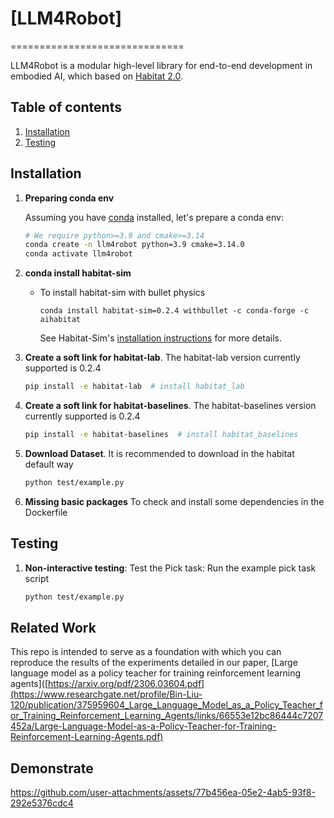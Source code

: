 # [LLM4Robot]

==============================

LLM4Robot is a modular high-level library for end-to-end development in embodied AI, which based on [Habitat 2.0](https://arxiv.org/abs/2106.14405). 


## Table of contents
   1. [Installation](#installation)
   1. [Testing](#testing)


## Installation
1. **Preparing conda env**

   Assuming you have [conda](https://docs.conda.io/projects/conda/en/latest/user-guide/install/) installed, let's prepare a conda env:
   ```bash
   # We require python>=3.9 and cmake>=3.14
   conda create -n llm4robot python=3.9 cmake=3.14.0
   conda activate llm4robot
   ```

1. **conda install habitat-sim**
   - To install habitat-sim with bullet physics
      ```
      conda install habitat-sim=0.2.4 withbullet -c conda-forge -c aihabitat
      ```
      See Habitat-Sim's [installation instructions](https://github.com/facebookresearch/habitat-sim#installation) for more details.

1. **Create a soft link for habitat-lab**.
   The habitat-lab version currently supported is 0.2.4 
      ```bash
      pip install -e habitat-lab  # install habitat_lab
      ```
1. **Create a soft link for habitat-baselines**.
   The habitat-baselines version currently supported is 0.2.4 
      ```bash
      pip install -e habitat-baselines  # install habitat_baselines
      ```
1. **Download Dataset**.
   It is recommended to download in the habitat default way
    ```bash
    python test/example.py
    ```
1. **Missing basic packages**
   To check and install some dependencies in the Dockerfile


## Testing

1. **Non-interactive testing**: Test the Pick task: Run the example pick task script
    ```bash
    python test/example.py
    ```

## Related Work

This repo is intended to serve as a foundation with which you can reproduce the results of the experiments detailed in our paper, [Large language model as a policy teacher for training reinforcement learning agents]([https://arxiv.org/pdf/2306.03604.pdf](https://www.researchgate.net/profile/Bin-Liu-120/publication/375959604_Large_Language_Model_as_a_Policy_Teacher_for_Training_Reinforcement_Learning_Agents/links/66553e12bc86444c7207452a/Large-Language-Model-as-a-Policy-Teacher-for-Training-Reinforcement-Learning-Agents.pdf)

## Demonstrate

https://github.com/user-attachments/assets/77b456ea-05e2-4ab5-93f8-292e5376cdc4

